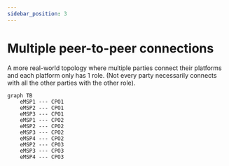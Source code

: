 ```yaml
---
sidebar_position: 3
---
```


# Multiple peer-to-peer connections

A more real-world topology where multiple parties connect their platforms
and each platform only has 1 role.
(Not every party necessarily connects with all the other parties with the other role).

```mermaid
graph TB
    eMSP1 --- CPO1
    eMSP2 --- CPO1
    eMSP3 --- CPO1
    eMSP1 --- CPO2
    eMSP2 --- CPO2
    eMSP3 --- CPO2
    eMSP4 --- CPO2
    eMSP2 --- CPO3
    eMSP3 --- CPO3
    eMSP4 --- CPO3
```
